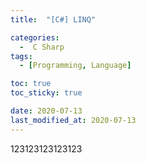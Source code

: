 ```yaml
---
title:  "[C#] LINQ" 

categories:
  -  C Sharp
tags:
  - [Programming, Language]

toc: true
toc_sticky: true

date: 2020-07-13
last_modified_at: 2020-07-13
---
```


123123123123123